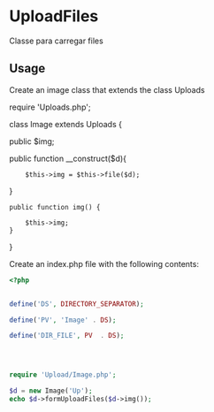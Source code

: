 # UploadFiles
Classe para carregar files 



## Usage

Create an image class that extends the class Uploads


require 'Uploads.php';

class Image extends Uploads {

public $img;

public function __construct($d){

		$this->img = $this->file($d);
}

	public function img() {

		$this->img;
	}
}

Create an index.php file with the following contents:

```php
<?php


define('DS', DIRECTORY_SEPARATOR);

define('PV', 'Image' . DS);

define('DIR_FILE', PV  . DS);




require 'Upload/Image.php';

$d = new Image('Up');
echo $d->formUploadFiles($d->img());







